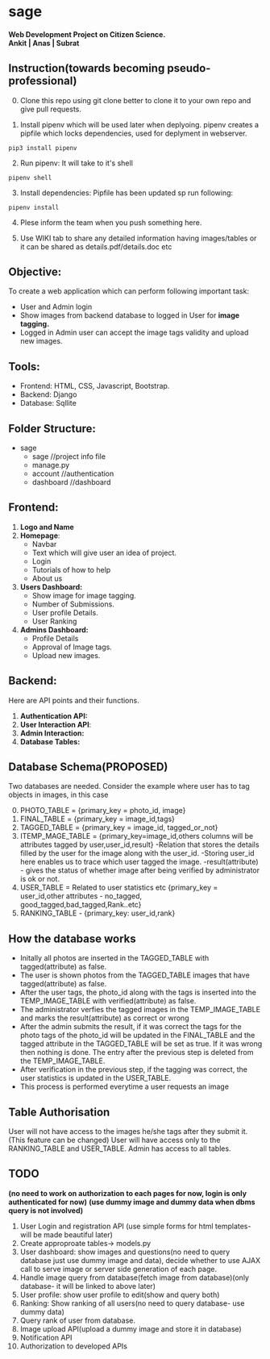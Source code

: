 # sage
#### Web Development Project on Citizen Science.<br>Ankit | Anas | Subrat

## Instruction(towards becoming pseudo-professional)
0. Clone this repo using git clone better to clone it to your own repo and give pull requests.

1. Install pipenv which will be used later when deplyoing. pipenv creates a pipfile which locks dependencies, used for deplyment in webserver.
```console
pip3 install pipenv
```
2. Run pipenv: It will take to it's shell
```console
pipenv shell
```
3. Install dependencies: Pipfile has been updated sp run following:
```console
pipenv install
```
4. Plese inform the team when you push something here.

5. Use WIKI tab to share any detailed information having images/tables or it can be shared as details.pdf/details.doc etc

## Objective:
To create a web application which can perform following important task:
- User and Admin login
- Show images from backend database to logged in  User for **image tagging.**
- Logged in Admin user can accept the image tags validity and upload new images.

## Tools:
- Frontend: HTML, CSS, Javascript, Bootstrap.
- Backend: Django
- Database: Sqllite

## Folder Structure:
- sage
     - sage //project info file
     - manage.py
     - account //authentication
     - dashboard //dashboard

## Frontend:
1. **Logo and Name**
2. **Homepage**: 
     - Navbar
     - Text which will give user an idea of project.
     - Login
     - Tutorials of how to help
     - About us
3. **Users Dashboard:**  
    - Show image for image tagging.
    - Number of Submissions.
    - User profile Details.
    - User Ranking
4. **Admins Dashboard:**
    - Profile Details
    - Approval of Image tags.
    - Upload new images.

## Backend:
Here are API points and their functions.
1. **Authentication API:**
2. **User Interaction API**:
3. **Admin Interaction:**
4. **Database Tables:**
 
## Database Schema(PROPOSED)
Two databases are needed. Consider the example where user has to tag objects in images, in this case

0. PHOTO_TABLE = {primary_key = photo_id, image}
1. FINAL_TABLE = {primary_key = image_id,tags}
2. TAGGED_TABLE = {primary_key = image_id, tagged_or_not}
3. ITEMP_MAGE_TABLE = {primary_key=image_id,others columns will be attributes tagged by user,user_id,result}
     -Relation that stores the details filled by the user for the image along with the user_id.
     -Storing user_id here enables us to trace which user tagged the image.
     -result(attribute) - gives the status of whether image after being verified by administrator is ok or not.
4. USER_TABLE = Related to user statistics etc
     {primary_key = user_id,other attributes - no_tagged, good_tagged,bad_tagged,Rank..etc}
5. RANKING_TABLE - {primary_key: user_id,rank}
## How the database works     

- Initally all photos are inserted in the TAGGED_TABLE with tagged(attribute) as false.
- The user is shown photos from the TAGGED_TABLE images that have tagged(attribute) as false.
- After the user tags, the photo_id along with the tags is inserted into the TEMP_IMAGE_TABLE with verified(attribute) as false.
- The administrator verfies the tagged images in the TEMP_IMAGE_TABLE  and marks the result(attribute) as correct or wrong
- After the admin submits the result, if it was correct the tags for the photo tags of the photo_id will be updated in the FINAL_TABLE
     and the tagged attribute in the TAGGED_TABLE will be set as true. If it was wrong then nothing is done.
     The entry after the previous step is deleted from the TEMP_IMAGE_TABLE.
- After verification in the previous step, if the tagging was correct, the user statistics is updated in the USER_TABLE.
- This process is performed everytime a user requests an image
## Table Authorisation

User will not have access to the images he/she tags after they submit it.(This feature can be changed)
User will have access only to the RANKING_TABLE and USER_TABLE.
Admin has access to all tables.

## TODO
**(no need to work on authorization to each pages for now, login is only authenticated for now)**
**(use dummy image and dummy data when dbms query is not involved)**
1. User Login and registration API (use simple forms for html templates- will be made beautiful later)
2. Create approproate tables-> models.py
3. User dashboard: show images and questions(no need to query database just use dummy image and data), decide whether to use AJAX call to serve image or server side generation of each page.
4. Handle image query from database(fetch image from database)(only database- it will be linked to above later)
5. User profile: show user profile to edit(show and query both)
6. Ranking: Show ranking of all users(no need to query database- use dummy data)
7. Query rank of user from database.
8. Image upload API(upload a dummy image and store it in database)
9. Notification API
10. Authorization to developed APIs
